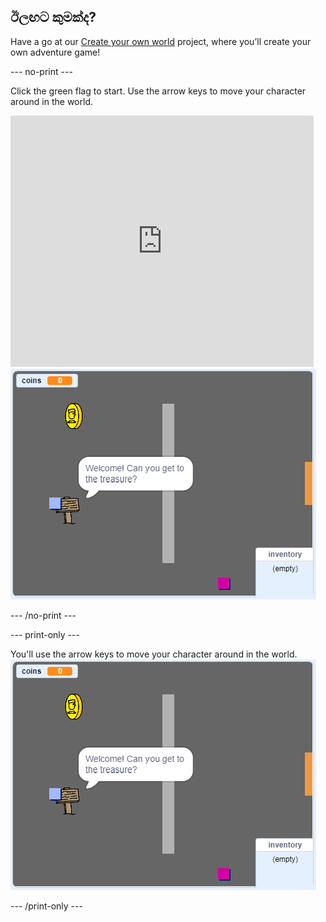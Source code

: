 ## ඊලඟට කුමක්ද?

Have a go at our [Create your own world](https://projects.raspberrypi.org/en/projects/create-your-own-world?utm_source=pathway&utm_medium=whatnext&utm_campaign=projects) project, where you’ll create your own adventure game!

\--- no-print \---

Click the green flag to start. Use the arrow keys to move your character around in the world.

<div class="scratch-preview">
  <iframe allowtransparency="true" width="485" height="402" src="https://scratch.mit.edu/projects/embed/258757783/?autostart=false" frameborder="0" scrolling="no"></iframe>
  <img src="images/create-showcase.png">
</div>

\--- /no-print \---

\--- print-only \---

You'll use the arrow keys to move your character around in the world. ![showcase.png](images/create-showcase.png)

\--- /print-only \---